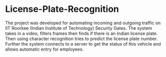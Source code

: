 # License-Plate-Recognition
  The project was developed for automating incoming and outgoing traffic on IIT Roorkee (Indian Institute of Technology) Security Gates. The system takes in a video, filters frames then finds if there is an Indian license plate. Then using character recognition tries to predict the license plate number. Further the system connects to a server to get the status of this vehicle and allows automatic entry for employees.
